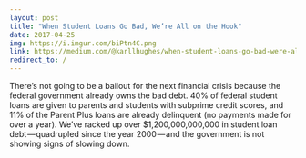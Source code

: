 ```yaml
---
layout: post
title: "When Student Loans Go Bad, We’re All on the Hook"
date: 2017-04-25
img: https://i.imgur.com/biPtn4C.png
link: https://medium.com/@karllhughes/when-student-loans-go-bad-were-all-on-the-hook-a31cbd62dd6e
redirect_to: /
---
```

There’s not going to be a bailout for the next financial crisis because the federal government already owns the bad debt. 40% of federal student loans are given to parents and students with subprime credit scores, and 11% of the Parent Plus loans are already delinquent (no payments made for over a year). We’ve racked up over $1,200,000,000,000 in student loan debt — quadrupled since the year 2000 — and the government is not showing signs of slowing down.
